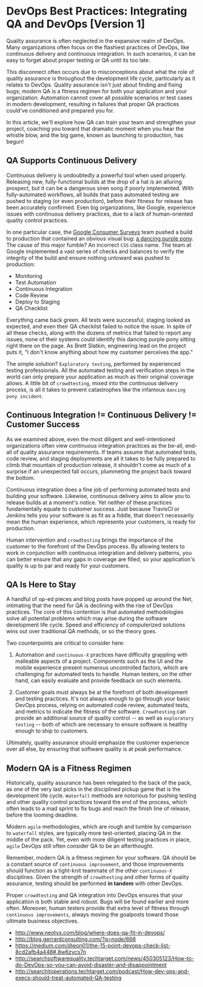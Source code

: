 # DevOps Best Practices: Integrating QA and DevOps [Version 1]

Quality assurance is often neglected in the expansive realm of DevOps.  Many organizations often focus on the flashiest practices of DevOps, like continuous delivery and continuous integration.  In such scenarios, it can be easy to forget about proper testing or QA until its too late.

This disconnect often occurs due to misconceptions about what the role of quality assurance is throughout the development life cycle, particularly as it relates to DevOps.  Quality assurance isn't just about finding and fixing bugs; modern QA is a fitness regimen for both your application and your organization.  Automation cannot cover all possible scenarios or test cases in modern development, resulting in failures that proper QA practices could've conditioned and prepared you for.

In this article, we'll explore how QA can train your team and strengthen your project, coaching you toward that dramatic moment when you hear the whistle blow, and the big game, known as launching to production, has begun!

## QA Supports Continuous Delivery

Continuous delivery is undoubtedly a powerful tool when used properly.  Releasing new, fully-functional builds at the drop of a hat is an alluring prospect, but it can be a dangerous siren song if poorly implemented.  With fully-automated workflows, all builds that pass automated testing are pushed to staging (or even production), before their fitness for release has been accurately confirmed.  Even big organizations, like Google, experience issues with continuous delivery practices, due to a lack of human-oriented quality control practices.

In one particular case, the [Google Consumer Surveys](https://www.google.com/analytics/surveys/) team pushed a build to production that contained an obvious visual bug: [a dancing purple pony](https://air.mozilla.org/continuous-delivery-at-google/).  The cause of this major fumble?  An incorrect `CSS` class name.  The team at Google implemented a vast series of checks and balances to verify the integrity of the build and ensure nothing untoward was pushed to production:

- Monitoring
- Test Automation
- Continuous Integration
- Code Review
- Deploy to Staging
- QA Checklist

Everything came back green.  All tests were successful, staging looked as expected, and even their QA checklist failed to notice the issue.  In spite of all these checks, along with the dozens of metrics that failed to report any issues, none of their systems could identify this dancing purple pony sitting right there on the page.  As Brett Slatkin, engineering lead on the project puts it, "I don't know anything about how my customer perceives the app."

The simple solution?  `Exploratory testing`, performed by experienced testing professionals.  All the automated testing and verification steps in the world can only prepare your application as much as their original coverage allows.  A little bit of `crowdtesting`, mixed into the continuous delivery process, is all it takes to prevent catastrophes like the infamous `dancing pony incident`.

## Continuous Integration != Continuous Delivery != Customer Success

As we examined above, even the most diligent and well-intentioned organizations often view continuous integration practices as the be-all, end-all of quality assurance requirements.  If teams assume that automated tests, code review, and staging deployments are all it takes to be fully prepared to climb that mountain of production release, it shouldn't come as much of a surprise if an unexpected fall occurs, plummeting the project back toward the bottom.

Continuous integration does a fine job of performing automated tests and building your software.  Likewise, continuous delivery aims to allow you to release builds at a moment's notice.  Yet neither of these practices fundamentally equate to customer success.  Just because TravisCI or Jenkins tells you your software is as fit as a fiddle, that doesn't necessarily mean the human experience, which represents your customers, is ready for production.

Human intervention and `crowdtesting` brings the importance of the customer to the forefront of the DevOps process.  By allowing testers to work in conjunction with continuous integration and delivery patterns, you can better ensure that any gaps in coverage are filled, so your application's quality is up to par and ready for your customers.

## QA Is Here to Stay

A handful of op-ed pieces and blog posts have popped up around the Net, intimating that the need for QA is declining with the rise of DevOps practices.  The core of this contention is that automated methodologies solve all potential problems which may arise during the software development life cycle.  Speed and efficiency of computerized solutions wins out over traditional QA methods, or so the theory goes.

Two counterpoints are critical to consider here:

1. Automation and `continuous-X` practices have difficulty grappling with malleable aspects of a project.  Components such as the UI and the mobile experience present numerous uncontrolled factors, which are challenging for automated tests to handle.  Human testers, on the other hand, can easily evaluate and provide feedback on such elements. 

2. Customer goals must always be at the forefront of both development and testing practices.  It's not always enough to go through your basic DevOps process, relying on automated code review, automated tests, and metrics to indicate the fitness of the software.  `Crowdtesting` can provide an additional source of quality control -- as well as `exploratory testing` -- both of which are necessary to ensure software is healthy enough to ship to customers.

Ultimately, quality assurance should emphasize the customer experience over all else, by ensuring that software quality is at peak performance.  

## Modern QA is a Fitness Regimen

Historically, quality assurance has been relegated to the back of the pack, as one of the very last picks in the disciplined pickup game that is the development life cycle.  `Waterfall` methods are notorious for pushing testing and other quality control practices toward the end of the process, which often leads to a mad sprint to fix bugs and reach the finish line of release, before the looming deadline.

Modern `agile` methodologies, which are rough and tumble by comparison to `waterfall` styles, are typically more test-oriented, placing QA in the middle of the pack.  Yet, even with more diligent testing practices in place, `agile` DevOps still often consider QA to be an afterthought.

Remember, modern QA is a fitness regimen for your software.  QA should be a constant source of `continuous improvement`, and those improvements should function as a tight-knit teammate of the other `continuous-X` disciplines.  Given the strength of `crowdtesting` and other forms of quality assurance, testing should be performed **in tandem** with other DevOps.

Proper `crowdtesting` and QA integration into DevOps ensures that your application is both stable and robust.  Bugs will be found earlier and more often.  Moreover, human testers provide that extra level of fitness through `continuous improvements`, always moving the goalposts toward those ultimate business objectives.

- http://www.neotys.com/blog/where-does-qa-fit-in-devops/
- http://blog.gerrardconsulting.com/?q=node/666
- https://medium.com/@eon01/the-15-point-devops-check-list-8cd2afb4a448#.8w6zycs7n
- http://searchsoftwarequality.techtarget.com/news/450305123/How-to-do-DevOps-so-you-can-avoid-disaster-and-disappointment
- http://searchitoperations.techtarget.com/podcast/How-dev-ops-and-execs-should-treat-automated-QA-testing